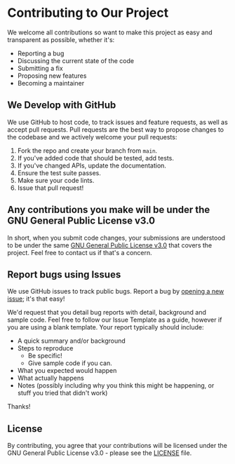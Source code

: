 # Contributing to Our Project

We welcome all contributions so want to make this project as easy and transparent as possible, whether it's:

-   Reporting a bug
-   Discussing the current state of the code
-   Submitting a fix
-   Proposing new features
-   Becoming a maintainer

## We Develop with GitHub

We use GitHub to host code, to track issues and feature requests, as well as accept pull requests. Pull requests are the best way to propose changes to the codebase and we actively welcome your pull requests:

1. Fork the repo and create your branch from `main`.
2. If you've added code that should be tested, add tests.
3. If you've changed APIs, update the documentation.
4. Ensure the test suite passes.
5. Make sure your code lints.
6. Issue that pull request!

## Any contributions you make will be under the GNU General Public License v3.0

In short, when you submit code changes, your submissions are understood to be under the same [GNU General Public License v3.0](https://choosealicense.com/licenses/gpl-3.0/) that covers the project. Feel free to contact us if that's a concern.

## Report bugs using Issues

We use GitHub issues to track public bugs. Report a bug by [opening a new issue](https://github.com/sudo-zach/PaperProton-Redux/issues); it's that easy!

We'd request that you detail bug reports with detail, background and sample code. Feel free to follow our Issue Template as a guide, however if you are using a blank template. Your report typically should include:

-   A quick summary and/or background
-   Steps to reproduce
    -   Be specific!
    -   Give sample code if you can.
-   What you expected would happen
-   What actually happens
-   Notes (possibly including why you think this might be happening, or stuff you tried that didn't work)

Thanks!

## License

By contributing, you agree that your contributions will be licensed under the GNU General Public License v3.0 - please see the [LICENSE](https://github.com/sudo-zach/PaperProton-Redux/blob/main/LICENSE) file.
